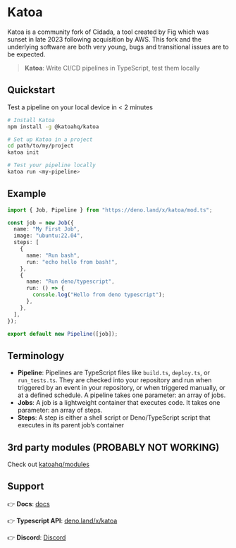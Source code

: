 # Katoa

Katoa is a community fork of Cidada, a tool created by Fig which was sunset in
late 2023 following acquisition by AWS. This fork and the underlying software
are both very young, bugs and transitional issues are to be expected.

> **Katoa**: Write CI/CD pipelines in TypeScript, test them locally

## Quickstart

Test a pipeline on your local device in < 2 minutes

```bash
# Install Katoa
npm install -g @katoahq/katoa

# Set up Katoa in a project
cd path/to/my/project
katoa init

# Test your pipeline locally
katoa run <my-pipeline>
```

## Example

```typescript
import { Job, Pipeline } from "https://deno.land/x/katoa/mod.ts";

const job = new Job({
  name: "My First Job",
  image: "ubuntu:22.04",
  steps: [
    {
      name: "Run bash",
      run: "echo hello from bash!",
    },
    {
      name: "Run deno/typescript",
      run: () => {
        console.log("Hello from deno typescript");
      },
    },
  ],
});

export default new Pipeline([job]);
```

## Terminology

- **Pipeline**: Pipelines are TypeScript files like `build.ts`, `deploy.ts`, or
  `run_tests.ts`. They are checked into your repository and run when triggered
  by an event in your repository, or when triggered manually, or at a defined
  schedule. A pipeline takes one parameter: an array of jobs.
- **Jobs**: A job is a lightweight container that executes code. It takes one
  parameter: an array of steps.
- **Steps**: A step is either a shell script or Deno/TypeScript script that
  executes in its parent job’s container

## 3rd party modules (PROBABLY NOT WORKING)

Check out [katoahq/modules](https://github.com/katoahq/modules)

## Support

👉 **Docs**: [docs](katoahq.github.io/docs/)

👉 **Typescript API**: [deno.land/x/katoa](https://deno.land/x/katoa/mod.ts)

👉 **Discord**: [Discord](https://discord.gg/7qNBeGmB5A)
